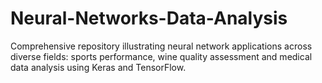 # Neural-Networks-Data-Analysis
Comprehensive repository illustrating neural network applications across diverse fields: sports performance, wine quality assessment and medical data analysis using Keras and TensorFlow.
